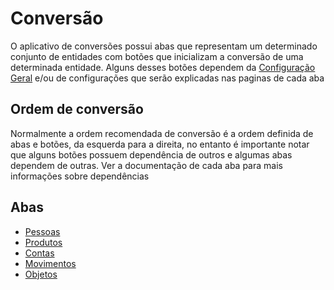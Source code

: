 # Conversão  
O aplicativo de conversões possui abas que representam um determinado conjunto de entidades com botões que inicializam a conversão de uma determinada entidade. Alguns desses botões dependem da [Configuração Geral](./Configura%C3%A7%C3%A3o%20Geral.md) e/ou de configurações que serão explicadas nas paginas de cada aba  
## Ordem de conversão  
Normalmente a ordem recomendada de conversão é a ordem definida de abas e botões, da esquerda para a direita, no entanto é importante notar que alguns botões possuem dependência de outros e algumas abas dependem de outras. Ver a documentação de cada aba para mais informações sobre dependências  
## Abas  
- [Pessoas](./Pessoas.md)  
- [Produtos](./Produtos.md)  
- [Contas](./Contas.md)  
- [Movimentos](./Movimentos.md)  
- [Objetos](./Objetos.md)